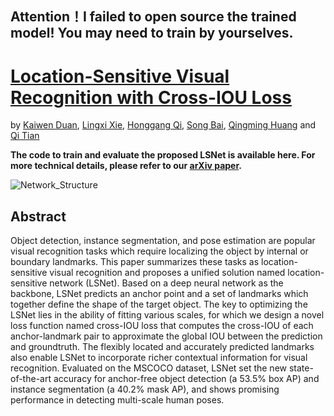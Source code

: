 ## Attention！I failed to open source the trained model! You may need to train by yourselves.
# [Location-Sensitive Visual Recognition with Cross-IOU Loss](xxx)

by [Kaiwen Duan](https://scholar.google.com/citations?hl=zh-CN&user=TFHRaZUAAAAJ&scilu=&scisig=AMD79ooAAAAAXLv9_7ddy26i4c6z5n9agk05m97faUdN&gmla=AJsN-F78W-h98Pb2H78j6lTKbjdn0fklhe2X_8CCPqRU2fC4KJEIbllhD2c5F0irMR3zDiehKt_SH26N2MHI1HlUMw6qRba9HMbiP3vnQfJqD82FrMAPdlU&sciund=10706678259143520926&gmla=AJsN-F5cOpNUdnI6YrZ9joRa6JE2nP6wFKU1GKVkNIfCmmgjk431Lg2BYCS6wn5WWZxdnzBjLfaUwdUJtvPXo53vfoOQoTGP5fHh2X0cCssVtXm8BI4PaM3_oQvKYtCx7o1wivIt1l49sDK6AZPvHLMxxPbC4GbZ1Q&sciund=10445692451499027349), [Lingxi Xie](http://lingxixie.com/Home.html), [Honggang Qi](http://people.ucas.ac.cn/~hgqi), [Song Bai](http://songbai.site/), [Qingming Huang](https://scholar.google.com/citations?user=J1vMnRgAAAAJ&hl=zh-CN) and [Qi Tian](https://scholar.google.com/citations?user=61b6eYkAAAAJ&hl=zh-CN)

**The code to train and evaluate the proposed LSNet is available here. For more technical details, please refer to our [arXiv paper](xxx).**

![Network_Structure](https://github.com/Duankaiwen/CPNDet/blob/master/Architecture.png)

## Abstract

  Object detection, instance segmentation, and pose estimation are popular visual recognition tasks which require localizing the object by internal or boundary landmarks. This paper summarizes these tasks as location-sensitive visual recognition and proposes a unified solution named location-sensitive network (LSNet). Based on a deep neural network as the backbone, LSNet predicts an anchor point and a set of landmarks which together define the shape of the target object. The key to optimizing the LSNet lies in the ability of fitting various scales, for which we design a novel loss function named cross-IOU loss that computes the cross-IOU of each anchor-landmark pair to approximate the global IOU between the prediction and groundtruth. The flexibly located and accurately predicted landmarks also enable LSNet to incorporate richer contextual information for visual recognition. Evaluated on the MSCOCO dataset, LSNet set the new state-of-the-art accuracy for anchor-free object detection (a 53.5% box AP) and instance segmentation (a 40.2% mask AP), and shows promising performance in detecting multi-scale human poses. 


